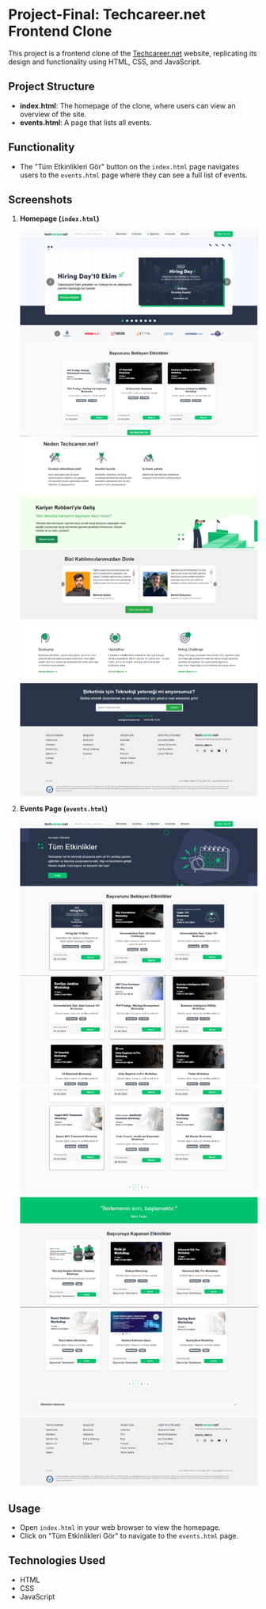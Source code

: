 # Project-Final: Techcareer.net Frontend Clone

This project is a frontend clone of the [Techcareer.net](https://www.techcareer.net) website, replicating its design and functionality using HTML, CSS, and JavaScript.

## Project Structure

- **index.html**: The homepage of the clone, where users can view an overview of the site.
- **events.html**: A page that lists all events.

## Functionality

- The "Tüm Etkinlikleri Gör" button on the `index.html` page navigates users to the `events.html` page where they can see a full list of events.

## Screenshots


1. **Homepage (`index.html`)**

   ![Homepage Screenshot](wwwroot/assets/screenshot1.png)
   ![Homepage Screenshot](wwwroot/assets/screenshot2.png)
   ![Homepage Screenshot](wwwroot/assets/screenshot3.png)
   ![Homepage Screenshot](wwwroot/assets/screenshot4.png)
   ![Homepage Screenshot](wwwroot/assets/screenshot5.png)
   ![Homepage Screenshot](wwwroot/assets/screenshot6.png)


2. **Events Page (`events.html`)**

   ![Events Page Screenshot](wwwroot/assets/screenshot7.png)
   ![Events Page Screenshot](wwwroot/assets/screenshot8.png)
   ![Events Page Screenshot](wwwroot/assets/screenshot9.png)
   ![Events Page Screenshot](wwwroot/assets/screenshot10.png)
   ![Events Page Screenshot](wwwroot/assets/screenshot11.png)
   ![Events Page Screenshot](wwwroot/assets/screenshot12.png)
   ![Events Page Screenshot](wwwroot/assets/screenshot13.png)

## Usage

- Open `index.html` in your web browser to view the homepage.
- Click on "Tüm Etkinlikleri Gör" to navigate to the `events.html` page.

## Technologies Used

- HTML
- CSS
- JavaScript
